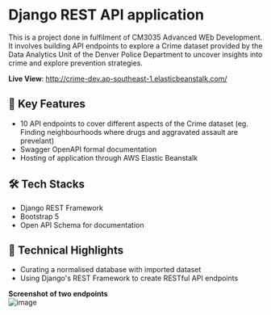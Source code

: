 # Django REST API application 
This is a project done in fulfilment of CM3035 Advanced WEb Development. It involves building API endpoints to explore a Crime dataset provided by the Data Analytics Unit of the Denver Police Department to uncover insights into crime and explore prevention strategies.

**Live View**: http://crime-dev.ap-southeast-1.elasticbeanstalk.com/

## 📢 Key Features
- 10 API endpoints to cover different aspects of the Crime dataset (eg. Finding neighbourhoods where drugs and aggravated assault are prevelant)
- Swagger OpenAPI formal documentation
- Hosting of application through AWS Elastic Beanstalk

## 🛠️ Tech Stacks
- Django REST Framework
- Bootstrap 5
- Open API Schema for documentation

## 🤖 Technical Highlights
- Curating a normalised database with imported dataset
- Using Django's REST Framework to create RESTful API endpoints

**Screenshot of two endpoints** <br>
![image](https://github.com/user-attachments/assets/9ef41b46-4a2e-4346-bad0-e3b941b2456e)
